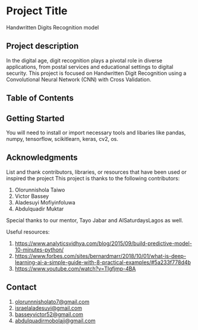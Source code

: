 # Project Title
Handwritten Digits Recognition model

## Project description 

In the digital age, digit recognition plays a pivotal role in diverse applications, from postal services and educational settings to digital security.
This project is focused on Handwritten Digit Recognition using a Convolutional Neural Network (CNN) with Cross Validation.



## Table of Contents

## Getting Started 
You will need to install or import necessary tools and libaries like pandas, numpy, tensorflow, scikitlearn, keras, cv2, os.


## Acknowledgments
List and thank contributors, libraries, or resources that have been used or inspired the project
This project is thanks to the following contributors:
1. Olorunnishola Taiwo
2. Victor Bassey
3. Aladesuyi Mofiyinfoluwa
4. Abdulquadir Muktar
 
 Special thanks to our mentor, Tayo Jabar and AISaturdaysLagos as well.

Useful resources:
1. https://www.analyticsvidhya.com/blog/2015/09/build-predictive-model-10-minutes-python/
2. https://www.forbes.com/sites/bernardmarr/2018/10/01/what-is-deep-learning-ai-a-simple-guide-with-8-practical-examples/#5a233f778d4b
3. https://www.youtube.com/watch?v=TIgfjmp-4BA

## Contact
1. olorunnnisholato7@gmail.com
2. israelaladesuyi@gmail.com
3. basseyvictor52@gmail.com
4. abdulquadirmobolaji@gmail.com

